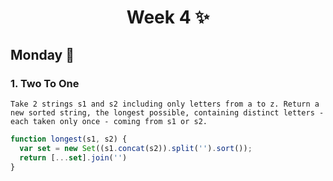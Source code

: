 <h1 align="center">Week 4 ✨</h1>

## Monday 📆
### 1. Two To One
``Take 2 strings s1 and s2 including only letters from a to z. Return a new sorted string, the longest possible,
containing distinct letters - each taken only once - coming from s1 or s2.``
```js
function longest(s1, s2) {
  var set = new Set((s1.concat(s2)).split('').sort());
  return [...set].join('')
}
```
